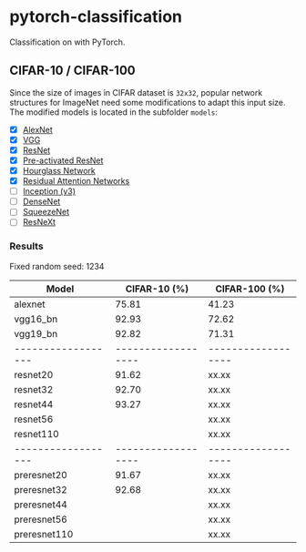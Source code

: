 # pytorch-classification
Classification on with PyTorch.

## CIFAR-10 / CIFAR-100
Since the size of images in CIFAR dataset is `32x32`, popular network structures for ImageNet need some modifications to adapt this input size. The modified models is located in the subfolder `models`:
- [x] [AlexNet](https://arxiv.org/abs/1404.5997)
- [x] [VGG](https://arxiv.org/abs/1409.1556)
- [x] [ResNet](https://arxiv.org/abs/1512.03385)
- [x] [Pre-activated ResNet](https://arxiv.org/abs/1603.05027)
- [x] [Hourglass Network](https://arxiv.org/abs/1603.06937)
- [x] [Residual Attention Networks](https://arxiv.org/abs/1704.06904)
- [ ] [Inception (v3)](http://arxiv.org/abs/1512.00567)
- [ ] [DenseNet](https://arxiv.org/abs/1608.06993)
- [ ] [SqueezeNet](https://arxiv.org/abs/1602.07360)
- [ ] [ResNeXt](https://arxiv.org/abs/1611.05431)

### Results

Fixed random seed: 1234

| Model              | CIFAR-10 (%)       | CIFAR-100 (%)      |
| ------------------ | ------------------ | ------------------ |
| alexnet            | 75.81              | 41.23              |
| vgg16_bn           | 92.93              | 72.62              |
| vgg19_bn           | 92.82              | 71.31              |
| ------------------ | ------------------ | ------------------ |
| resnet20           | 91.62              | xx.xx              |
| resnet32           | 92.70              | xx.xx              |
| resnet44           | 93.27              | xx.xx              |
| resnet56           |               | xx.xx              |
| resnet110          |               | xx.xx              |
| ------------------ | ------------------ | ------------------ |
| preresnet20        | 91.67              | xx.xx              |
| preresnet32        | 92.68              | xx.xx              |
| preresnet44        |               | xx.xx              |
| preresnet56        |               | xx.xx              |
| preresnet110       |               | xx.xx              |